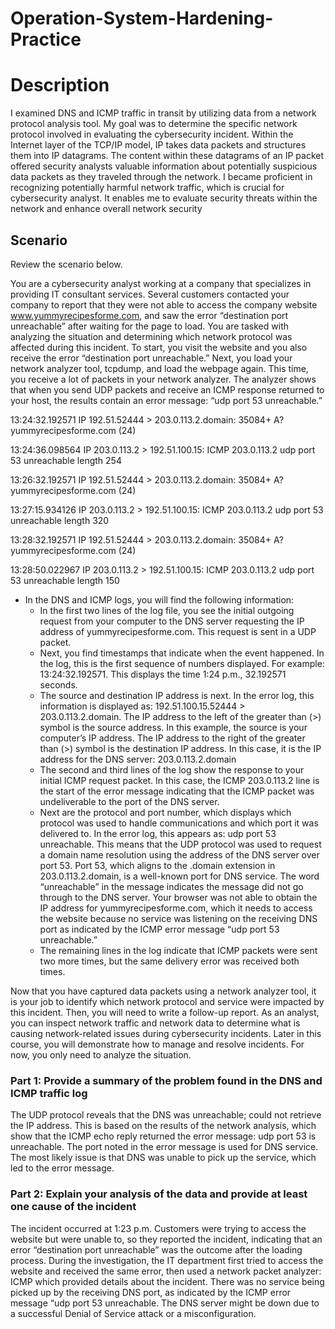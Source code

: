 # Operation-System-Hardening-Practice
<h1>Description</h1>
I examined DNS and ICMP traffic in transit by utilizing data from a network protocol analysis tool. My goal was to determine the specific network protocol involved in evaluating the cybersecurity incident.
Within the Internet layer of the TCP/IP model, IP takes data packets and structures them into IP datagrams. The content within these datagrams of an IP packet offered security analysts valuable information about potentially suspicious data packets as they traveled through the network.
I became proficient in recognizing potentially harmful network traffic, which is crucial for cybersecurity analyst. It enables me to evaluate security threats within the network and enhance overall network security

<h2>Scenario</h2>
Review the scenario below. 

You are a cybersecurity analyst working at a company that specializes in providing IT consultant services. Several customers contacted your company to report that they were not able to access the company website www.yummyrecipesforme.com, and saw the error “destination port unreachable” after waiting for the page to load. 
You are tasked with analyzing the situation and determining which network protocol was affected during this incident. To start, you visit the website and you also receive the error “destination port unreachable.” Next, you load your network analyzer tool, tcpdump, and load the webpage again. This time, you receive a lot of packets in your network analyzer. The analyzer shows that when you send UDP packets and receive an ICMP response returned to your host, the results contain an error message: “udp port 53 unreachable.” 

13:24:32.192571 IP 192.51.52444 > 203.0.113.2.domain: 35084+ A? yummyrecipesforme.com (24)

13:24:36.098564 IP 203.0.113.2 > 192.51.100.15: ICMP 203.0.113.2 udp port 53 unreachable length 254

13:26:32.192571 IP 192.51.52444 > 203.0.113.2.domain: 35084+ A? yummyrecipesforme.com (24)

13:27:15.934126 IP 203.0.113.2 > 192.51.100.15: ICMP 203.0.113.2 udp port 53 unreachable length 320

13:28:32.192571 IP 192.51.52444 > 203.0.113.2.domain: 35084+ A? yummyrecipesforme.com (24)

13:28:50.022967 IP 203.0.113.2 > 192.51.100.15: ICMP 203.0.113.2 udp port 53 unreachable length 150


- <a> In the DNS and ICMP logs, you will find the following information: </a>
    -  In the first two lines of the log file, you see the initial outgoing request from your computer to the DNS server requesting the IP address of yummyrecipesforme.com. This request is sent in a UDP packet.
    -  Next, you find timestamps that indicate when the event happened. In the log, this is the first sequence of numbers displayed. For example: 13:24:32.192571. This displays the time 1:24 p.m., 32.192571 seconds.
    -  The source and destination IP address is next. In the error log, this information is displayed as: 192.51.100.15.52444 > 203.0.113.2.domain. The IP address to the left of the greater than (>) symbol is the source address. In this example, the source is your computer’s IP address. The IP address to the right of the greater than (>) symbol is the destination IP address. In this case, it is the IP address for the DNS server: 203.0.113.2.domain
    -  The second and third lines of the log show the response to your initial ICMP request packet. In this case, the ICMP 203.0.113.2 line is the start of the error message indicating that the ICMP packet was undeliverable to the port of the DNS server.
    -  Next are the protocol and port number, which displays which protocol was used to handle communications and which port it was delivered to. In the error log, this appears as: udp port 53 unreachable. This means that the UDP protocol was used to request a domain name resolution using the address of the DNS server over port 53. Port 53, which aligns to the .domain extension in 203.0.113.2.domain, is a well-known port for DNS service. The word “unreachable” in the message indicates the message did not go through to the DNS server. Your browser was not able to obtain the IP address for yummyrecipesforme.com, which it needs to access the website because no service was listening on the receiving DNS port as indicated by the ICMP error message “udp port 53 unreachable.”
    -  The remaining lines in the log indicate that ICMP packets were sent two more times, but the same delivery error was received both times. 


Now that you have captured data packets using a network analyzer tool, it is your job to identify which network protocol and service were impacted by this incident. Then, you will need to write a follow-up report.
As an analyst, you can inspect network traffic and network data to determine what is causing network-related issues during cybersecurity incidents. Later in this course, you will demonstrate how to manage and resolve incidents. For now, you only need to analyze the situation. 


<h3>Part 1: Provide a summary of the problem found in the DNS and ICMP traffic log</h3>
The UDP protocol reveals that the DNS was unreachable; could not retrieve the IP address. This is based on the results of the network analysis, which show that the ICMP echo reply returned the error message: udp port 53 is unreachable. The port noted in the error message is used for DNS service. The most likely issue is that DNS was unable to pick up the service, which led to the error message.
<h3>Part 2: Explain your analysis of the data and provide at least one cause of the incident</h3>
The incident occurred at 1:23 p.m. Customers were trying to access the website but were unable to, so they reported the incident, indicating that an error “destination port unreachable” was the outcome after the loading process. During the investigation, the IT department first tried to access the website and received the same error, then used a network packet analyzer: ICMP which provided details about the incident. There was no service being picked up by the receiving DNS port, as indicated by the ICMP error message “udp port 53 unreachable. The DNS server might be down due to a successful Denial of Service attack or a misconfiguration.
